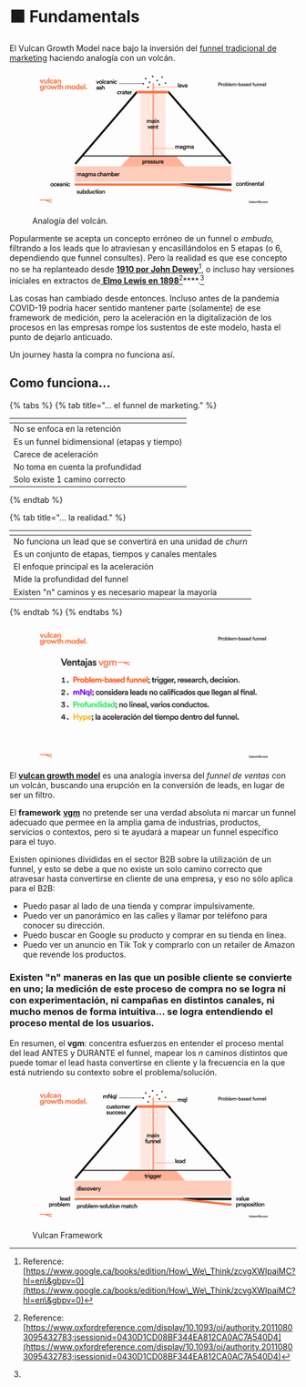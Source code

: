 # 🟧 Fundamentals

El Vulcan Growth Model nace bajo la inversión del [funnel tradicional de marketing](marketing-funnel.md) haciendo analogía con un volcán.

<figure><img src="../.gitbook/assets/Frame 5 (1).png" alt=""><figcaption><p>Analogía del volcán.</p></figcaption></figure>

Popularmente se acepta un concepto erróneo de un funnel o _embudo,_ filtrando a los leads que lo atraviesan y encasillándolos en 5 etapas (o 6, dependiendo que funnel consultes). Pero la realidad es que ese concepto no se ha replanteado desde [**1910 por John Dewey**](#user-content-fn-1)[^1], o incluso hay versiones iniciales en extractos de[ **Elmo Lewis en 1898**](#user-content-fn-2)[^2]****.[^3]

Las cosas han cambiado desde entonces. Incluso antes de la pandemia COVID-19 podría hacer sentido mantener parte (solamente) de ese framework de medición, pero la aceleración en la digitalización de los procesos en las empresas rompe los sustentos de este modelo, hasta el punto de dejarlo anticuado.

Un journey hasta la compra no funciona así.

## Como funciona...

{% tabs %}
{% tab title="... el funnel de marketing." %}
<table data-view="cards"><thead><tr><th></th></tr></thead><tbody><tr><td>No se enfoca en la retención</td></tr><tr><td>Es un funnel bidimensional (etapas y tiempo)</td></tr><tr><td>Carece de aceleración</td></tr><tr><td>No toma en cuenta la profundidad</td></tr><tr><td>Solo existe 1 camino correcto</td></tr></tbody></table>
{% endtab %}

{% tab title="... la realidad." %}
<table data-view="cards"><thead><tr><th></th></tr></thead><tbody><tr><td>No funciona un lead que se convertirá en una unidad de <em>churn</em></td></tr><tr><td>Es un conjunto de etapas, tiempos y canales mentales</td></tr><tr><td>El enfoque principal es la aceleración</td></tr><tr><td>Mide la profundidad del funnel</td></tr><tr><td>Existen "n" caminos y es necesario mapear la mayoría</td></tr></tbody></table>
{% endtab %}
{% endtabs %}

<figure><img src="../.gitbook/assets/Frame 6 (1).png" alt="ventajas del vulcan growth mode"><figcaption></figcaption></figure>

El [**vulcan growth model**](https://app.gitbook.com/o/VdWI8br0I4LnSbZvx7Pv/s/Y87J3k27L3F0DnztiFNY/) es una analogía inversa del _funnel de ventas_ con un volcán, buscando una erupción en la conversión de leads, en lugar de ser un filtro.

El **framework** [**vgm**](https://app.gitbook.com/o/VdWI8br0I4LnSbZvx7Pv/s/Y87J3k27L3F0DnztiFNY/) no pretende ser una verdad absoluta ni marcar un funnel adecuado que permee en la amplia gama de industrias, productos, servicios o contextos, pero si te ayudará a mapear un funnel específico para el tuyo.

Existen opiniones divididas en el sector B2B sobre la utilización de un funnel, y esto se debe a que no existe un solo camino correcto que atravesar hasta convertirse en cliente de una empresa, y eso no sólo aplica para el B2B:

* Puedo pasar al lado de una tienda y comprar impulsivamente.
* Puedo ver un panorámico en las calles y llamar por teléfono para conocer su dirección.
* Puedo buscar en Google su producto y comprar en su tienda en línea.
* Puedo ver un anuncio en Tik Tok y comprarlo con un retailer de Amazon que revende los productos.

### Existen "n" maneras en las que un posible cliente se convierte en uno; la medición de este proceso de compra no se logra ni con experimentación, ni campañas en distintos canales, ni mucho menos de forma intuitiva... se logra entendiendo el proceso mental de los usuarios.



En resumen, el **vgm**: concentra esfuerzos en entender el proceso mental del lead ANTES y DURANTE el funnel, mapear los _n_ caminos distintos que puede tomar el lead hasta convertirse en cliente y la frecuencia en la que está nutriendo su contexto sobre el problema/solución.

<figure><img src="../.gitbook/assets/Frame 7 (1).png" alt=""><figcaption><p>Vulcan Framework</p></figcaption></figure>

[^1]: Reference: [https://www.google.ca/books/edition/How\_We\_Think/zcvgXWIpaiMC?hl=en\&gbpv=0](https://www.google.ca/books/edition/How\_We\_Think/zcvgXWIpaiMC?hl=en\&gbpv=0)

[^2]: Reference: [https://www.oxfordreference.com/display/10.1093/oi/authority.20110803095432783;jsessionid=0430D1CD08BF344EA812CA0AC7A540D4](https://www.oxfordreference.com/display/10.1093/oi/authority.20110803095432783;jsessionid=0430D1CD08BF344EA812CA0AC7A540D4)

[^3]: 
